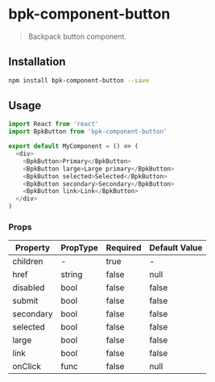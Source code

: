 # bpk-component-button

> Backpack button component.

## Installation

```sh
npm install bpk-component-button --save
```

## Usage

```js
import React from 'react'
import BpkButton from 'bpk-component-button'

export default MyComponent = () => (
  <div>
    <BpkButton>Primary</BpkButton>
    <BpkButton large>Large primary</BpkButton>
    <BpkButton selected>Selected</BpkButton>
    <BpkButton secondary>Secondary</BpkButton>
    <BpkButton link>Link</BpkButton>
  </div>
)
```

### Props

| Property  | PropType | Required | Default Value |
| --------- | -------- | -------- | ------------- |
| children  | -        | true     | -             |
| href      | string   | false    | null          |
| disabled  | bool     | false    | false         |
| submit    | bool     | false    | false         |
| secondary | bool     | false    | false         |
| selected  | bool     | false    | false         |
| large     | bool     | false    | false         |
| link      | bool     | false    | false         |
| onClick   | func     | false    | null          |
